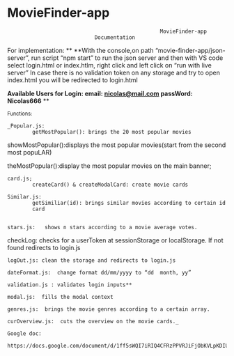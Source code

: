 # MovieFinder-app
                                                     MovieFinder-app
						      	Documentation

For implementation:
               **    **With the console,on path “movie-finder-app/json-server”, run script “npm start” to run the json server and then with VS code select login.html or index.htlm, right click and left click on “run with live server”
In case there is no validation token on any storage and try to open index.html you will be redirected to login.html 



**Available Users for Login:
		email: 		nicolas@mail.com
		passWord:	Nicolas666**
**

<sup>Functions:</sup>

	_Popular.js:
			getMostPopular(): brings the 20 most popular movies

showMostPopular():displays the most popular movies(start from the second most popuLAR)

theMostPopular():display the most popular movies on the main banner;

	card.js;
			createCard() & createModalCard: create movie cards

	Similar.js:
			getSimiliar(id): brings similar movies according to certain id
			card


	stars.js: 	shows n stars according to a movie average votes.

checkLog: checks for a userToken at sessionStorage or localStorage. If not found   redirects to login.js


	logOut.js: clean the storage and redirects to login.js

	dateFormat.js:  change format dd/mm/yyyy to “dd  month, yy”

	validation.js : validates login inputs**

	modal.js:  fills the modal context 

	genres.js:  brings the movie genres according to a certain array.

	curOverview.js:  cuts the overview on the movie cards._

	Google doc:

	https://docs.google.com/document/d/1ff5sWQI7iRIQ4CFRzPPVRJiFjObKVLpKDIUQpCvfi1g/edit
